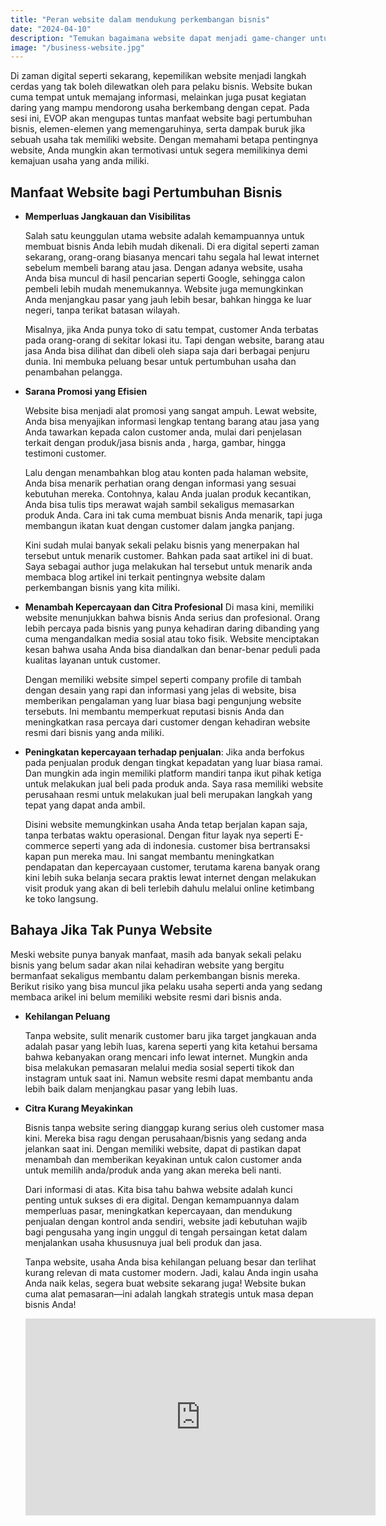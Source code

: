 ```yaml
---
title: "Peran website dalam mendukung perkembangan bisnis"
date: "2024-04-10"
description: "Temukan bagaimana website dapat menjadi game-changer untuk bisnis Anda"
image: "/business-website.jpg"
---
```


Di zaman digital seperti sekarang, kepemilikan website menjadi langkah cerdas yang tak boleh dilewatkan oleh para pelaku bisnis. Website bukan cuma tempat untuk memajang informasi, melainkan juga pusat kegiatan daring yang mampu mendorong usaha berkembang dengan cepat. Pada sesi ini, EVOP akan mengupas tuntas manfaat website bagi pertumbuhan bisnis, elemen-elemen yang memengaruhinya, serta dampak buruk jika sebuah usaha tak memiliki website. Dengan memahami betapa pentingnya website, Anda mungkin akan termotivasi untuk segera memilikinya demi kemajuan usaha yang anda miliki.

## Manfaat Website bagi Pertumbuhan Bisnis

- **Memperluas Jangkauan dan Visibilitas**

  Salah satu keunggulan utama website adalah kemampuannya untuk membuat bisnis Anda lebih mudah dikenali. Di era digital seperti zaman sekarang, orang-orang biasanya mencari tahu segala hal lewat internet sebelum membeli barang atau jasa. Dengan adanya website, usaha Anda bisa muncul di hasil pencarian seperti Google, sehingga calon pembeli lebih mudah menemukannya. Website juga memungkinkan Anda menjangkau pasar yang jauh lebih besar, bahkan hingga ke luar negeri, tanpa terikat batasan wilayah.

  Misalnya, jika Anda punya toko di satu tempat, customer Anda terbatas pada orang-orang di sekitar lokasi itu. Tapi dengan website, barang atau jasa Anda bisa dilihat dan dibeli oleh siapa saja dari berbagai penjuru dunia. Ini membuka peluang besar untuk pertumbuhan usaha dan penambahan pelangga.

- **Sarana Promosi yang Efisien**

  Website bisa menjadi alat promosi yang sangat ampuh. Lewat website, Anda bisa menyajikan informasi lengkap tentang barang atau jasa yang Anda tawarkan kepada calon customer anda, mulai dari penjelasan terkait dengan produk/jasa bisnis anda , harga, gambar, hingga testimoni customer.

  Lalu dengan menambahkan blog atau konten pada halaman website, Anda bisa menarik perhatian orang dengan informasi yang sesuai kebutuhan mereka. Contohnya, kalau Anda jualan produk kecantikan, Anda bisa tulis tips merawat wajah sambil sekaligus memasarkan produk Anda. Cara ini tak cuma membuat bisnis Anda menarik, tapi juga membangun ikatan kuat dengan customer dalam jangka panjang.

  Kini sudah mulai banyak sekali pelaku bisnis yang menerpakan hal tersebut untuk menarik customer. Bahkan pada saat artikel ini di buat. Saya sebagai author juga melakukan hal tersebut untuk menarik anda membaca blog artikel ini terkait pentingnya website dalam perkembangan bisnis yang kita miliki.

- **Menambah Kepercayaan dan Citra Profesional**
  Di masa kini, memiliki website menunjukkan bahwa bisnis Anda serius dan profesional. Orang lebih percaya pada bisnis yang punya kehadiran daring dibanding yang cuma mengandalkan media sosial atau toko fisik. Website menciptakan kesan bahwa usaha Anda bisa diandalkan dan benar-benar peduli pada kualitas layanan untuk customer.

  Dengan memiliki website simpel seperti company profile di tambah dengan desain yang rapi dan informasi yang jelas di website, bisa memberikan pengalaman yang luar biasa bagi pengunjung website tersebuts. Ini membantu memperkuat reputasi bisnis Anda dan meningkatkan rasa percaya dari customer dengan kehadiran website resmi dari bisnis yang anda miliki.

- **Peningkatan kepercayaan terhadap penjualan**:
  Jika anda berfokus pada penjualan produk dengan tingkat kepadatan yang luar biasa ramai. Dan mungkin ada ingin memiliki platform mandiri tanpa ikut pihak ketiga untuk melakukan jual beli pada produk anda. Saya rasa memiliki website perusahaan resmi untuk melakukan jual beli merupakan langkah yang tepat yang dapat anda ambil.

  Disini website memungkinkan usaha Anda tetap berjalan kapan saja, tanpa terbatas waktu operasional. Dengan fitur layak nya seperti E-commerce seperti yang ada di indonesia. customer bisa bertransaksi kapan pun mereka mau. Ini sangat membantu meningkatkan pendapatan dan kepercayaan customer, terutama karena banyak orang kini lebih suka belanja secara praktis lewat internet dengan melakukan visit produk yang akan di beli terlebih dahulu melalui online ketimbang ke toko langsung.

## Bahaya Jika Tak Punya Website

Meski website punya banyak manfaat, masih ada banyak sekali pelaku bisnis yang belum sadar akan nilai kehadiran website yang bergitu bermanfaat sekaligus membantu dalam perkembangan bisnis mereka. Berikut risiko yang bisa muncul jika pelaku usaha seperti anda yang sedang membaca arikel ini belum memiliki website resmi dari bisnis anda.

- **Kehilangan Peluang**

  Tanpa website, sulit menarik customer baru jika target jangkauan anda adalah pasar yang lebih luas, karena seperti yang kita ketahui bersama bahwa kebanyakan orang mencari info lewat internet. Mungkin anda bisa melakukan pemasaran melalui media sosial seperti tikok dan instagram untuk saat ini. Namun website resmi dapat membantu anda lebih baik dalam menjangkau pasar yang lebih luas.

- **Citra Kurang Meyakinkan**

  Bisnis tanpa website sering dianggap kurang serius oleh customer masa kini. Mereka bisa ragu dengan perusahaan/bisnis yang sedang anda jelankan saat ini. Dengan memiliki website, dapat di pastikan dapat menambah dan memberikan keyakinan untuk calon customer anda untuk memilih anda/produk anda yang akan mereka beli nanti.

  Dari informasi di atas. Kita bisa tahu bahwa website adalah kunci penting untuk sukses di era digital. Dengan kemampuannya dalam memperluas pasar, meningkatkan kepercayaan, dan mendukung penjualan dengan kontrol anda sendiri, website jadi kebutuhan wajib bagi pengusaha yang ingin unggul di tengah persaingan ketat dalam menjalankan usaha khususnuya jual beli produk dan jasa.

  Tanpa website, usaha Anda bisa kehilangan peluang besar dan terlihat kurang relevan di mata customer modern. Jadi, kalau Anda ingin usaha Anda naik kelas, segera buat website sekarang juga! Website bukan cuma alat pemasaran—ini adalah langkah strategis untuk masa depan bisnis Anda!

  <iframe width="560" height="315" src="https://www.youtube.com/embed/NN7YEIlc-Oc?si=O86uE2iSnoSmQjFI" title="YouTube video player" frameborder="0" allow="accelerometer; autoplay; clipboard-write; encrypted-media; gyroscope; picture-in-picture; web-share" referrerpolicy="strict-origin-when-cross-origin" allowfullscreen></iframe>
